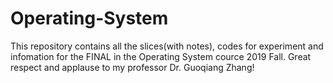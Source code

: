# Operating-System
This repository contains all the slices(with notes), codes for experiment and infomation for the FINAL in the Operating System cource 2019 Fall.
Great respect and applause to my professor Dr. Guoqiang Zhang!
